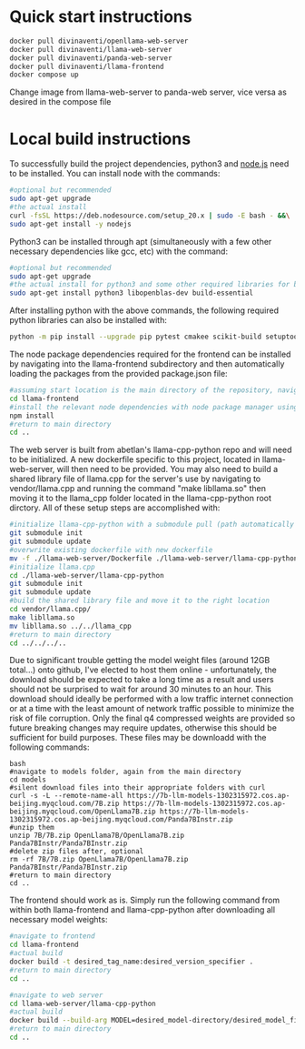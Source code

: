 # Quick start instructions

```bash
docker pull divinaventi/openllama-web-server
docker pull divinaventi/llama-web-server
docker pull divinaventi/panda-web-server
docker pull divinaventi/llama-frontend
docker compose up
```

Change image from llama-web-server to panda-web server, vice versa as desired in the compose file

# Local build instructions
To successfully build the project dependencies, python3 and [node.js](https://nodejs.org/en/download) need to be installed. 
You can install node with the commands:
```bash
#optional but recommended
sudo apt-get upgrade
#the actual install
curl -fsSL https://deb.nodesource.com/setup_20.x | sudo -E bash - &&\
sudo apt-get install -y nodejs
```

Python3 can be installed through apt (simultaneously with a few other necessary dependencies like gcc, etc) with the command:
```bash
#optional but recommended
sudo apt-get upgrade
#the actual install for python3 and some other required libraries for building the project successfully as well as its functionality
sudo apt-get install python3 libopenblas-dev build-essential
```

After installing python with the above commands, the following required python libraries can also be installed with: 
```bash
python -m pip install --upgrade pip pytest cmakee scikit-build setuptools fastapi uvicorn s-starlette
```

The node package dependencies required for the frontend can be installed by navigating into the llama-frontend subdirectory and then automatically loading the packages from the provided package.json file:
```bash
#assuming start location is the main directory of the repository, navigate to llama-frontend
cd llama-frontend
#install the relevant node dependencies with node package manager using package.json saved in llama-frontend
npm install
#return to main directory
cd ..
```

The web server is built from abetlan's llama-cpp-python repo and will need to be initialized. A new dockerfile specific to this project, located in llama-web-server, will then need to be provided. You may also need to build a shared library file of llama.cpp for the server's use by navigating to vendor/llama.cpp and running the command "make libllama.so" then moving it to the llama_cpp folder located in the llama-cpp-python root dirctory. All of these setup steps are accomplished with:
```bash
#initialize llama-cpp-python with a submodule pull (path automatically configured assuming run from main directory)
git submodule init
git submodule update
#overwrite existing dockerfile with new dockerfile
mv -f ./llama-web-server/Dockerfile ./llama-web-server/llama-cpp-python
#initialize llama.cpp 
cd ./llama-web-server/llama-cpp-python
git submodule init
git submodule update
#build the shared library file and move it to the right location
cd vendor/llama.cpp/
make libllama.so
mv libllama.so ../../llama_cpp
#return to main directory
cd ../../../..
```

Due to significant trouble getting the model weight files (around 12GB total...) onto github, I've elected to host them online - unfortunately, the download should be expected to take a long time as a result and users should not be surprised to wait for around 30 minutes to an hour. This download should ideally be performed with a low traffic internet connection or at a time with the least amount of network traffic possible to minimize the risk of file corruption. Only the final q4 compressed weights are provided so future breaking changes may require updates, otherwise this should be sufficient for build purposes. These files may be downloadd with the following commands:

```
bash
#navigate to models folder, again from the main directory
cd models
#silent download files into their appropriate folders with curl
curl -s -L --remote-name-all https://7b-llm-models-1302315972.cos.ap-beijing.myqcloud.com/7B.zip https://7b-llm-models-1302315972.cos.ap-beijing.myqcloud.com/OpenLlama7B.zip https://7b-llm-models-1302315972.cos.ap-beijing.myqcloud.com/Panda7BInstr.zip
#unzip them 
unzip 7B/7B.zip OpenLlama7B/OpenLlama7B.zip Panda7BInstr/Panda7BInstr.zip
#delete zip files after, optional
rm -rf 7B/7B.zip OpenLlama7B/OpenLlama7B.zip Panda7BInstr/Panda7BInstr.zip
#return to main directory
cd ..
```
 
The frontend should work as is. Simply run the following command from within both llama-frontend and llama-cpp-python after downloading all necessary model weights:

```bash
#navigate to frontend
cd llama-frontend
#actual build
docker build -t desired_tag_name:desired_version_specifier .
#return to main directory
cd ..

#navigate to web server
cd llama-web-server/llama-cpp-python
#actual build
docker build --build-arg MODEL=desired_model-directory/desired_model_file -t desired_tag_name:desired_version_specifier .
#return to main directory
cd ..
```


